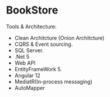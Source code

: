 # BookStore
Tools & Architecture:
- Clean Architcture (Onion Architcture)
- CQRS & Event sourcing.
- SQL Server.
-  .Net 5
- Web API 
- EntityFrameWork 5.
- Angular 12
- MediatR(In-process messaging)
- AutoMapper
